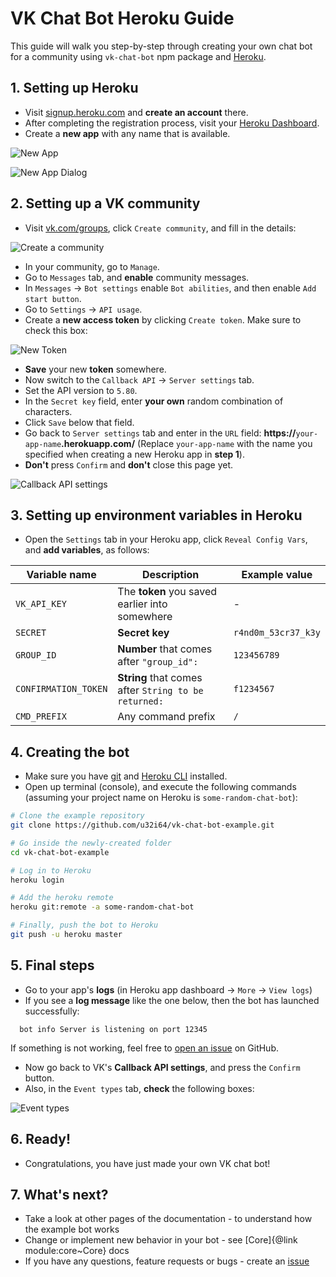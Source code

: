 # VK Chat Bot Heroku Guide
This guide will walk you step-by-step through creating your own chat bot for a community using `vk-chat-bot` npm package and [Heroku](https://heroku.com).

## 1. Setting up Heroku
- Visit [signup.heroku.com](https://signup.heroku.com/) and **create an account** there.
- After completing the registration process, visit your [Heroku Dashboard](https://dashboard.heroku.com/apps).
- Create a **new app** with any name that is available.

![New App](https://github.com/u32i64/vk-chat-bot/raw/master/images/heroku_guide/new-app.png)

![New App Dialog](https://github.com/u32i64/vk-chat-bot/raw/master/images/heroku_guide/new-app-dialog.png)

## 2. Setting up a VK community
- Visit [vk.com/groups](https://vk.com/groups), click `Create community`, and fill in the details:

![Create a community](https://github.com/u32i64/vk-chat-bot/raw/master/images/heroku_guide/new-community.png)

- In your community, go to `Manage`.
- Go to `Messages` tab, and **enable** community messages.
- In `Messages` -> `Bot settings` enable `Bot abilities`, and then enable `Add start button`.
- Go to `Settings` -> `API usage`.
- Create a **new access token** by clicking `Create token`. Make sure to check this box:

![New Token](https://github.com/u32i64/vk-chat-bot/raw/master/images/heroku_guide/new-token.png)
- **Save** your new **token** somewhere.
- Now switch to the `Callback API` -> `Server settings` tab.
- Set the API version to `5.80`.
- In the `Secret key` field, enter **your own** random combination of characters.
- Click `Save` below that field.
- Go back to `Server settings` tab and enter in the `URL` field: **https://**`your-app-name`**.herokuapp.com/** (Replace `your-app-name` with the name you specified when creating a new Heroku app in **step 1**).
- **Don't** press `Confirm` and **don't** close this page yet.

![Callback API settings](https://github.com/u32i64/vk-chat-bot/raw/master/images/heroku_guide/callback-api.png)

## 3. Setting up environment variables in Heroku

- Open the `Settings` tab in your Heroku app, click `Reveal Config Vars`, and **add variables**, as follows:

Variable name | Description | Example value
--- | --- | ---
`VK_API_KEY` | The **token** you saved earlier into somewhere | -
`SECRET` | **Secret key** | `r4nd0m_53cr37_k3y`
`GROUP_ID` | **Number** that comes after `"group_id":` | `123456789`
`CONFIRMATION_TOKEN` | **String** that comes after `String to be returned:` | `f1234567`
`CMD_PREFIX` | Any command prefix | `/`

## 4. Creating the bot

- Make sure you have [git](https://git-scm.com/book/en/v2/Getting-Started-Installing-Git) and [Heroku CLI](https://devcenter.heroku.com/articles/heroku-cli#download-and-install) installed.
- Open up terminal (console), and execute the following commands (assuming your project name on Heroku is `some-random-chat-bot`):

```bash
# Clone the example repository
git clone https://github.com/u32i64/vk-chat-bot-example.git

# Go inside the newly-created folder
cd vk-chat-bot-example

# Log in to Heroku
heroku login

# Add the heroku remote
heroku git:remote -a some-random-chat-bot

# Finally, push the bot to Heroku
git push -u heroku master
```

## 5. Final steps
- Go to your app's **logs** (in Heroku app dashboard -> `More` -> `View logs`)
- If you see a **log message** like the one below, then the bot has launched successfully:
```console
  bot info Server is listening on port 12345
```
If something is not working, feel free to [open an issue](https://github.com/u32i64/vk-chat-bot/issues) on GitHub.
- Now go back to VK's **Callback API settings**, and press the `Confirm` button.
- Also, in the `Event types` tab, **check** the following boxes:

![Event types](https://github.com/u32i64/vk-chat-bot/raw/master/images/heroku_guide/event-types.png)

## 6. Ready!
- Congratulations, you have just made your own VK chat bot!

## 7. What's next?
- Take a look at other pages of the documentation - to understand how the example bot works
- Change or implement new behavior in your bot - see [Core]{@link module:core~Core} docs
- If you have any questions, feature requests or bugs - create an [issue](https://github.com/u32i64/vk-chat-bot/issues)
